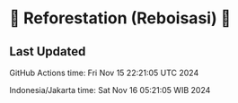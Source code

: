 
# 🌳 Reforestation (Reboisasi) 🌲

## Last Updated

GitHub Actions time: Fri Nov 15 22:21:05 UTC 2024

Indonesia/Jakarta time: Sat Nov 16 05:21:05 WIB 2024
